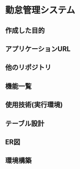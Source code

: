 # 勤怠管理システム

## 作成した目的

## アプリケーションURL

## 他のリポジトリ

## 機能一覧

## 使用技術(実行環境)

## テーブル設計

## ER図

## 環境構築

